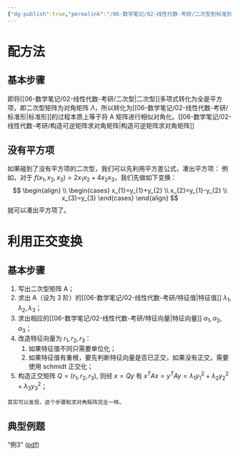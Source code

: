```yaml
---
{"dg-publish":true,"permalink":"/06-数学笔记/02-线性代数-考研/二次型到标准形/","tags":["personal/blog","线性代数/二次型"]}
---
```


# 配方法
## 基本步骤
即将[[06-数学笔记/02-线性代数-考研/二次型\|二次型]]多项式转化为全是平方项，即二次型矩阵为对角矩阵 $\displaystyle \Lambda$，所以转化为[[06-数学笔记/02-线性代数-考研/标准形\|标准形]]的过程本质上等于将 A 矩阵进行相似对角化。[[06-数学笔记/02-线性代数-考研/构造可逆矩阵求对角矩阵\|构造可逆矩阵求对角矩阵]]

## 没有平方项
如果碰到了没有平方项的二次型，我们可以先利用平方差公式，凑出平方项：
例如，对于 $\displaystyle f(x_{1},x_{2},x_{3})=2x_{1}x_{2}+4x_{2}x_{3}$，我们先做如下变换：
$$
\begin{align} \\
\begin{cases}
x_{1}=y_{1}+y_{2} \\
x_{2}=y_{1}-y_{2} \\
x_{3}=y_{3}
\end{cases}
\end{align}
$$
就可以凑出平方项了。

# 利用正交变换
## 基本步骤
1. 写出二次型矩阵 A；
2. 求出 A（设为 3 阶）的[[06-数学笔记/02-线性代数-考研/特征值\|特征值]] $\displaystyle \lambda_{1},\lambda_{2},\lambda_{3}$；
3. 求出相应的[[06-数学笔记/02-线性代数-考研/特征向量\|特征向量]] $\displaystyle \alpha_{1},\alpha_{2},\alpha_{3}$；
4. 改造特征向量为 $\displaystyle r_{1},r_{2},r_{3}$：
	1. 如果特征值不同只需要单位化；
	2. 如果特征值有重根，要先判断特征向量是否已正交，如果没有正交，需要使用 schmidt 正交化；
5. 构造正交矩阵 $\displaystyle Q=(r_{1},r_{2},r_{3})$, 则经 $\displaystyle x=Qy$ 有 $\displaystyle x^TAx=y^TAy=\lambda_{1}y_{1}^2+\lambda_{2}y_{2}^2+\lambda_{3}y_{3}^2$；

```ad-note
其实可以发现，这个步骤和求对角矩阵完全一样。
```

## 典型例题
“例3” ([pdf](zotero://open-pdf/library/items/QUEI6CJQ?page=301&annotation=N5ZFQC8A))